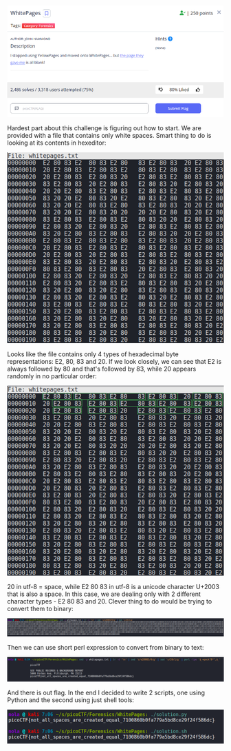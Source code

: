 <p align="center"><img src="../../images/WhitePages0.png" ></p>

Hardest part about this challenge is figuring out how to start. We are provided with a file that contains only white spaces. Smart thing to do is looking at its contents in hexeditor:

<p align="center"><img src="../../images/WhitePages1.png" ></p>

Looks like the file contains only 4 types of hexadecimal byte representations: E2, 80, 83 and 20. If we look closely, we can see that E2 is always followed by 80 and that's followed by 83, while 20 appears randomly in no particular order:

<p align="center"><img src="../../images/WhitePages2.png" ></p>

20 in utf-8 = space, while E2 80 83 in utf-8 is a unicode character U+2003 that is also a space. In this case, we are dealing only with 2 different character types - E2 80 83 and 20. Clever thing to do would be trying to convert them to binary:

<p align="center"><img src="../../images/WhitePages3.png" ></p>

Then we can use short perl expression to convert from binary to text:

<p align="center"><img src="../../images/WhitePages4.png" ></p>

And there is out flag. In the end I decided to write 2 scripts, one using Python and the second using just shell tools:

<p align="center"><img src="../../images/WhitePages5.png" ></p>